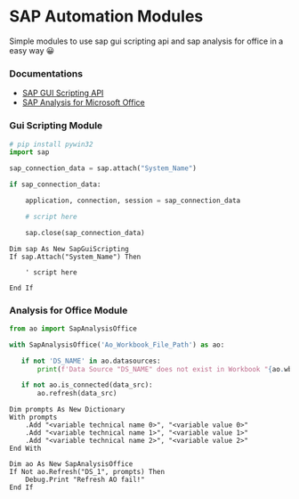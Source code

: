 # SAP Automation Modules

Simple modules to use sap gui scripting api and sap analysis for office in a easy way 😀

### Documentations

 - [SAP GUI Scripting API](https://help.sap.com/viewer/b47d018c3b9b45e897faf66a6c0885a8/760.00/en-US)
 - [SAP Analysis for Microsoft Office](https://help.sap.com/docs/SAP_BUSINESSOBJECTS_ANALYSIS_OFFICE/ca9c58444d64420d99d6c136a3207632/ebf198667aa54740b9049d9da804a901.html?version=2.8.8.0)

### Gui Scripting Module
```Python 3
# pip install pywin32
import sap

sap_connection_data = sap.attach("System_Name")

if sap_connection_data:

    application, connection, session = sap_connection_data

    # script here

    sap.close(sap_connection_data)
```

```VBA
Dim sap As New SapGuiScripting
If sap.Attach("System_Name") Then

    ' script here

End If
```

### Analysis for Office Module
```Python 3
from ao import SapAnalysisOffice

with SapAnalysisOffice('Ao_Workbook_File_Path') as ao:

   if not 'DS_NAME' in ao.datasources:
       print(f'Data Source "DS_NAME" does not exist in Workbook "{ao.wb.Name}"')

   if not ao.is_connected(data_src):
       ao.refresh(data_src)
```

```VBA
Dim prompts As New Dictionary
With prompts
    .Add "<variable technical name 0>", "<variable value 0>"
    .Add "<variable technical name 1>", "<variable value 1>"
    .Add "<variable technical name 2>", "<variable value 2>"
End With

Dim ao As New SapAnalysisOffice
If Not ao.Refresh("DS_1", prompts) Then
    Debug.Print "Refresh AO fail!"
End If
```
